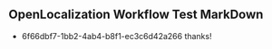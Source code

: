 ## OpenLocalization Workflow Test MarkDown
* 6f66dbf7-1bb2-4ab4-b8f1-ec3c6d42a266 thanks!

<!--HONumber=Sep16_HO2-->


